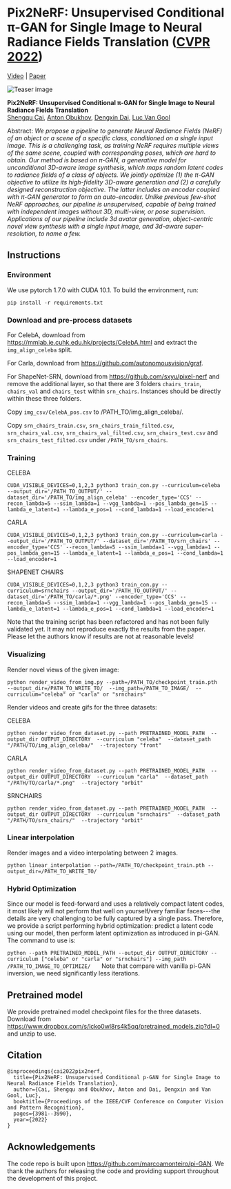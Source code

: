 # Pix2NeRF: Unsupervised Conditional π-GAN for Single Image to Neural Radiance Fields Translation ([CVPR 2022](https://cvpr2022.thecvf.com/))
[Video](https://www.youtube.com/watch?v=RoVu3hvvzGg) | [Paper](https://arxiv.org/abs/2202.13162)

![Teaser image](figures/teaser.jpg)

**Pix2NeRF: Unsupervised Conditional π-GAN for Single Image to Neural Radiance Fields Translation**<br>
[Shengqu Cai](https://primecai.github.io/), [Anton Obukhov](https://www.obukhov.ai/), [Dengxin Dai](https://vas.mpi-inf.mpg.de/dengxin/), [Luc Van Gool](https://ee.ethz.ch/the-department/faculty/professors/person-detail.OTAyMzM=.TGlzdC80MTEsMTA1ODA0MjU5.html)

Abstract: *We propose a pipeline to generate Neural Radiance Fields (NeRF) of an object or a scene of a specific class, conditioned on a single input image. This is a challenging task, as training NeRF requires multiple views of the same scene, coupled with corresponding poses, which are hard to obtain. Our method is based on π-GAN, a generative model for unconditional 3D-aware image synthesis, which maps random latent codes to radiance fields of a class of objects. We jointly optimize (1) the π-GAN objective to utilize its high-fidelity 3D-aware generation and (2) a carefully designed reconstruction objective. The latter includes an encoder coupled with π-GAN generator to form an auto-encoder. Unlike previous few-shot NeRF approaches, our pipeline is unsupervised, capable of being trained with independent images without 3D, multi-view, or pose supervision. Applications of our pipeline include 3d avatar generation, object-centric novel view synthesis with a single input image, and 3d-aware super-resolution, to name a few.*




## Instructions
### Environment
We use pytorch 1.7.0 with CUDA 10.1. To build the environment, run:

```
pip install -r requirements.txt
```

### Download and pre-process datasets
For CelebA, download from https://mmlab.ie.cuhk.edu.hk/projects/CelebA.html and extract the `img_align_celeba` split.

For Carla, download from https://github.com/autonomousvision/graf.

For ShapeNet-SRN, download from https://github.com/sxyu/pixel-nerf and remove the additional layer, so that there are 3 folders `chairs_train`, `chairs_val` and `chairs_test` within `srn_chairs`. Instances should be directly within these three folders.

Copy `img_csv/CelebA_pos.csv` to /PATH_TO/img_align_celeba/.

Copy `srn_chairs_train.csv`, `srn_chairs_train_filted.csv`, `srn_chairs_val.csv`, `srn_chairs_val_filted.csv`, `srn_chairs_test.csv` and `srn_chairs_test_filted.csv` under `/PATH_TO/srn_chairs`.

### Training
CELEBA

`
CUDA_VISIBLE_DEVICES=0,1,2,3 python3 train_con.py --curriculum=celeba --output_dir='/PATH_TO_OUTPUT/' --dataset_dir='/PATH_TO/img_align_celeba' --encoder_type='CCS' --recon_lambda=5 --ssim_lambda=1 --vgg_lambda=1 --pos_lambda_gen=15 --lambda_e_latent=1 --lambda_e_pos=1 --cond_lambda=1 --load_encoder=1
`

CARLA

`
CUDA_VISIBLE_DEVICES=0,1,2,3 python3 train_con.py --curriculum=carla --output_dir='/PATH_TO_OUTPUT/' --dataset_dir='/PATH_TO/srn_chairs' --encoder_type='CCS' --recon_lambda=5 --ssim_lambda=1 --vgg_lambda=1 --pos_lambda_gen=15 --lambda_e_latent=1 --lambda_e_pos=1 --cond_lambda=1 --load_encoder=1
`

SHAPENET CHAIRS

`
CUDA_VISIBLE_DEVICES=0,1,2,3 python3 train_con.py --curriculum=srnchairs --output_dir='/PATH_TO_OUTPUT/' --dataset_dir='/PATH_TO/carla/*.png' --encoder_type='CCS' --recon_lambda=5 --ssim_lambda=1 --vgg_lambda=1 --pos_lambda_gen=15 --lambda_e_latent=1 --lambda_e_pos=1 --cond_lambda=1 --load_encoder=1
`

Note that the training script has been refactored and has not been fully validated yet. It may not reproduce exactly the results from the paper. Please let the authors know if results are not at reasonable levels!
### Visualizing
Render novel views of the given image:

`python render_video_from_img.py --path=/PATH_TO/checkpoint_train.pth 
                                   --output_dir=/PATH_TO_WRITE_TO/ 
                                   --img_path=/PATH_TO_IMAGE/ 
                                   --curriculum="celeba" or "carla" or "srnchairs"`


Render videos and create gifs for the three datasets:

CELEBA

`
python render_video_from_dataset.py --path PRETRAINED_MODEL_PATH 
                                    --output_dir OUTPUT_DIRECTORY 
                                    --curriculum "celeba" 
                                    --dataset_path "/PATH/TO/img_align_celeba/" 
                                    --trajectory "front"
`

CARLA

`python render_video_from_dataset.py --path PRETRAINED_MODEL_PATH 
                                     --output_dir OUTPUT_DIRECTORY 
                                     --curriculum "carla" 
                                     --dataset_path "/PATH/TO/carla/*.png" 
                                     --trajectory "orbit"`

SRNCHAIRS

`python render_video_from_dataset.py --path PRETRAINED_MODEL_PATH 
                                     --output_dir OUTPUT_DIRECTORY 
                                     --curriculum "srnchairs" 
                                     --dataset_path "/PATH/TO/srn_chairs/" 
                                     --trajectory "orbit"`

### Linear interpolation
Render images and a video interpolating between 2 images.

`python linear_interpolation --path=/PATH_TO/checkpoint_train.pth --output_dir=/PATH_TO_WRITE_TO/`

### Hybrid Optimization
Since our model is feed-forward and uses a relatively compact latent codes, it most likely will not perform that well on yourself/very familiar faces---the details are very challenging to be fully captured by a single pass. Therefore, we provide a script performing hybrid optimization: predict a latent code using our model, then perform latent optimization as introduced in pi-GAN. The command to use is:

`
python --path PRETRAINED_MODEL_PATH --output_dir OUTPUT_DIRECTORY --curriculum ["celeba" or "carla" or "srnchairs"] --img_path /PATH_TO_IMAGE_TO_OPTIMIZE/   
`
Note that compare with vanilla pi-GAN inversion, we need significantly less iterations.

## Pretrained model
We provide pretrained model checkpoint files for the three datasets. Download from https://www.dropbox.com/s/lcko0wl8rs4k5qq/pretrained_models.zip?dl=0 and unzip to use.

## Citation

```
@inproceedings{cai2022pix2nerf,
  title={Pix2NeRF: Unsupervised Conditional p-GAN for Single Image to Neural Radiance Fields Translation},
  author={Cai, Shengqu and Obukhov, Anton and Dai, Dengxin and Van Gool, Luc},
  booktitle={Proceedings of the IEEE/CVF Conference on Computer Vision and Pattern Recognition},
  pages={3981--3990},
  year={2022}
}
```

## Acknowledgements
The code repo is built upon https://github.com/marcoamonteiro/pi-GAN. We thank the authors for releasing the code and providing support throughout the development of this project.
